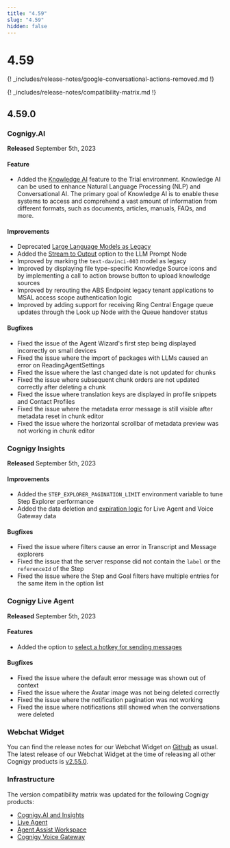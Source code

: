 ```yaml
---
title: "4.59"
slug: "4.59"
hidden: false
---
```


# 4.59

{! _includes/release-notes/google-conversational-actions-removed.md !}

{! _includes/release-notes/compatibility-matrix.md !}

## 4.59.0

### Cognigy.AI

**Released** September 5th, 2023

#### Feature

- Added the [Knowledge AI](../ai/knowledge-ai.md) feature to the Trial environment. Knowledge AI can be used to enhance Natural Language Processing (NLP) and Conversational AI. The primary goal of Knowledge AI is to enable these systems to access and comprehend a vast amount of information from different formats, such as documents, articles, manuals, FAQs, and more.

#### Improvements

- Deprecated [Large Language Models as Legacy](../ai/resources/build/llm.md)
- Added the [Stream to Output](../ai/flow-nodes/other-nodes/llm-prompt.md#storage--streaming-option) option to the LLM Prompt Node
- Improved by marking the `text-davinci-003` model as legacy
- Improved by displaying file type-specific Knowledge Source icons and by implementing a call to action browse button to upload knowledge sources
- Improved by rerouting the ABS Endpoint legacy tenant applications to MSAL access scope authentication logic
- Improved by adding support for receiving Ring Central Engage queue updates through the Look up Node with the Queue handover status

#### Bugfixes

- Fixed the issue of the Agent Wizard's first step being displayed incorrectly on small devices
- Fixed the issue where the import of packages with LLMs  caused an error on ReadingAgentSettings
- Fixed the issue where the last changed date is not updated for chunks
- Fixed the issue where subsequent chunk orders are not updated correctly after deleting a chunk
- Fixed the issue where translation keys are displayed in profile snippets and Contact Profiles
- Fixed the issue where the metadata error message is still visible after metadata reset in chunk editor
- Fixed the issue where the horizontal scrollbar of metadata preview was not working in chunk editor

### Cognigy Insights

**Released** September 5th, 2023

#### Improvements

- Added the `STEP_EXPLORER_PAGINATION_LIMIT` environment variable to tune Step Explorer performance
- Added the data deletion and [expiration logic](../insights/ttl.md) for Live Agent and Voice Gateway data

#### Bugfixes

- Fixed the issue where filters cause an error in Transcript and Message explorers
- Fixed the issue that the server response did not contain the `label` or the `referenceId` of the Step
- Fixed the issue where the Step and Goal filters have multiple entries for the same item in the option list

### Cognigy Live Agent

**Released** September 5th, 2023

#### Features

- Added the option to [select a hotkey for sending messages](../live-agent/profile-settings.md#hotkey-to-send-messages)

#### Bugfixes

- Fixed the issue where the default error message was shown out of context
- Fixed the issue where the Avatar image was not being deleted correctly
- Fixed the issue where the notification pagination was not working
- Fixed the issue where notifications still showed when the conversations were deleted

### Webchat Widget

You can find the release notes for our Webchat Widget on [Github](https://github.com/Cognigy/WebchatWidget/releases) as usual. The latest release of our Webchat Widget at the time of releasing all other Cognigy products is [v2.55.0](https://github.com/Cognigy/WebchatWidget/releases/tag/v2.55.0).

### Infrastructure

The version compatibility matrix was updated for the following Cognigy products:

- [Cognigy.AI and Insights](../ai/installation/version-compatibility-matrix.md)
- [Live Agent](../live-agent/installation/deployment/version-compatibility-matrix.md)
- [Agent Assist Workspace](../agent-assist/installation/version-compatibility-matrix.md)
- [Cognigy Voice Gateway](../voicegateway/installation/version-compatibility-matrix.md)
